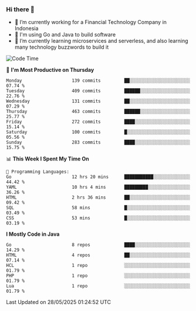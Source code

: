 ### Hi there 👋

<!--
**mazzama/mazzama** is a ✨ _special_ ✨ repository because its `README.md` (this file) appears on your GitHub profile.

Here are some ideas to get you started:

- 🔭 I’m currently working on ...
- 🌱 I’m currently learning ...
- 👯 I’m looking to collaborate on ...
- 🤔 I’m looking for help with ...
- 💬 Ask me about ...
- 📫 How to reach me: ...
- 😄 Pronouns: ...
- ⚡ Fun fact: ...
-->

- 🔭 I’m currently working for a Financial Technology Company in Indonesia
- :gun: I'm using Go and Java to build software
- 🌱 I’m currently learning microservices and serverless, and also learning many technology buzzwords to build it

<!--START_SECTION:waka-->
![Code Time](http://img.shields.io/badge/Code%20Time-3%2C948%20hrs%2047%20mins-blue)

📅 **I'm Most Productive on Thursday** 

```text
Monday                   139 commits         ██░░░░░░░░░░░░░░░░░░░░░░░   07.74 % 
Tuesday                  409 commits         ██████░░░░░░░░░░░░░░░░░░░   22.76 % 
Wednesday                131 commits         ██░░░░░░░░░░░░░░░░░░░░░░░   07.29 % 
Thursday                 463 commits         ██████░░░░░░░░░░░░░░░░░░░   25.77 % 
Friday                   272 commits         ████░░░░░░░░░░░░░░░░░░░░░   15.14 % 
Saturday                 100 commits         █░░░░░░░░░░░░░░░░░░░░░░░░   05.56 % 
Sunday                   283 commits         ████░░░░░░░░░░░░░░░░░░░░░   15.75 % 
```


📊 **This Week I Spent My Time On** 

```text
💬 Programming Languages: 
Go                       12 hrs 20 mins      ███████████░░░░░░░░░░░░░░   44.42 % 
YAML                     10 hrs 4 mins       █████████░░░░░░░░░░░░░░░░   36.26 % 
HTML                     2 hrs 36 mins       ██░░░░░░░░░░░░░░░░░░░░░░░   09.42 % 
SQL                      58 mins             █░░░░░░░░░░░░░░░░░░░░░░░░   03.49 % 
CSS                      53 mins             █░░░░░░░░░░░░░░░░░░░░░░░░   03.19 % 
```

**I Mostly Code in Java** 

```text
Go                       8 repos             ████░░░░░░░░░░░░░░░░░░░░░   14.29 % 
HTML                     4 repos             ██░░░░░░░░░░░░░░░░░░░░░░░   07.14 % 
HCL                      1 repo              ░░░░░░░░░░░░░░░░░░░░░░░░░   01.79 % 
PHP                      1 repo              ░░░░░░░░░░░░░░░░░░░░░░░░░   01.79 % 
Lua                      1 repo              ░░░░░░░░░░░░░░░░░░░░░░░░░   01.79 % 
```




 Last Updated on 28/05/2025 01:24:52 UTC
<!--END_SECTION:waka-->
